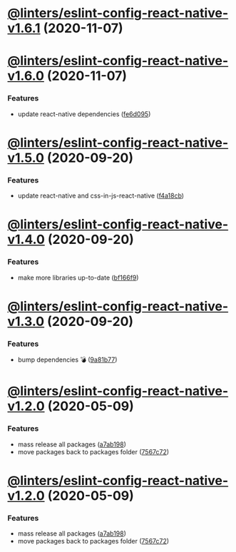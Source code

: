 # [@linters/eslint-config-react-native-v1.6.1](https://github.com/developer239/linters/compare/@linters/eslint-config-react-native-v1.6.0...@linters/eslint-config-react-native-v1.6.1) (2020-11-07)

# [@linters/eslint-config-react-native-v1.6.0](https://github.com/developer239/linters/compare/@linters/eslint-config-react-native-v1.5.0...@linters/eslint-config-react-native-v1.6.0) (2020-11-07)


### Features

* update react-native dependencies ([fe6d095](https://github.com/developer239/linters/commit/fe6d09503307f43ad97a73cef30fff344a45df98))

# [@linters/eslint-config-react-native-v1.5.0](https://github.com/developer239/linters/compare/@linters/eslint-config-react-native-v1.4.0...@linters/eslint-config-react-native-v1.5.0) (2020-09-20)


### Features

* update react-native and css-in-js-react-native ([f4a18cb](https://github.com/developer239/linters/commit/f4a18cb00aef2919e41e7d92e382b941247f6132))

# [@linters/eslint-config-react-native-v1.4.0](https://github.com/developer239/linters/compare/@linters/eslint-config-react-native-v1.3.0...@linters/eslint-config-react-native-v1.4.0) (2020-09-20)


### Features

* make more libraries up-to-date ([bf166f9](https://github.com/developer239/linters/commit/bf166f9d7432b41588f7d7d883248273fcf9c03f))

# [@linters/eslint-config-react-native-v1.3.0](https://github.com/developer239/linters/compare/@linters/eslint-config-react-native-v1.2.0...@linters/eslint-config-react-native-v1.3.0) (2020-09-20)


### Features

* bump dependencies 💣 ([9a81b77](https://github.com/developer239/linters/commit/9a81b773be6e80179c959a4672a7e037721bbd5c))

# [@linters/eslint-config-react-native-v1.2.0](https://github.com/developer239/linters/compare/@linters/eslint-config-react-native-v1.1.0...@linters/eslint-config-react-native-v1.2.0) (2020-05-09)


### Features

* mass release all packages ([a7ab198](https://github.com/developer239/linters/commit/a7ab198fe829a1621f9dcb6c4adf04d406331b9e))
* move packages back to packages folder ([7567c72](https://github.com/developer239/linters/commit/7567c72db65a8fbe356e72fe59d8ba2c64e13305))

# [@linters/eslint-config-react-native-v1.2.0](https://github.com/developer239/linters/compare/@linters/eslint-config-react-native-v1.1.0...@linters/eslint-config-react-native-v1.2.0) (2020-05-09)


### Features

* mass release all packages ([a7ab198](https://github.com/developer239/linters/commit/a7ab198fe829a1621f9dcb6c4adf04d406331b9e))
* move packages back to packages folder ([7567c72](https://github.com/developer239/linters/commit/7567c72db65a8fbe356e72fe59d8ba2c64e13305))
